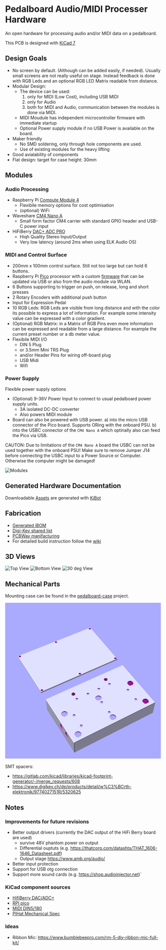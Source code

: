 # Pedalboard Audio/MIDI Processer Hardware

An open hardware for processing audio and/or MIDI data on a pedalboard.

This PCB is designed with [KiCad 7](https://www.kicad.org/blog/2023/03/KiCad-7.0.1-Release/)

## Design Goals
- No screen by default. (Although can be added easily, if needed).
  Usually small screens are not really useful on stage.
  Instead feedback is done with RGB Leds and an optional RGB LED Matrix readable from distance.
- Modular Design: 
  - The device can be used:
     1. only for MIDI (Low Cost), including USB MIDI
     1. only for Audio
     1. both for MIDI and Audio, communication between the modules is done via MIDI.
   - MIDI Moudule has independent microcontroller firmware with immediate startup
   - Optional Power supply module if no USB Power is available on the board.
- Maker friendly
  - No SMD soldering, only through hole components are used.
  - Use of existing modules for the heavy lifting
- Good avialability of components
- Flat design: target for case height: 30mm

## Modules

### Audio Processing

- Raspberry Pi [Compute Module 4](https://www.raspberrypi.com/products/compute-module-4/)
    - Flexibile memory options for cost optimisation
    - (optional) WiFi
- Waveshare [CM4 Nano A](https://www.waveshare.com/wiki/CM4-NANO-A)
    - Small form factor CM4 carrier with standard GPIO header and USB-C power input
- HiFiBerry [DAC+ ADC PRO](https://www.hifiberry.com/shop/boards/hifiberry-dac-adc-pro/)
    - Hiqh Quality Stereo Input/Output
    - Very low latency (around 2ms when using ELK Audio OS)

### MIDI and Control Surface
- 200mm x 100mm control surface. Still not too large but can hold 6 buttons.
- Raspberry Pi [Pico](https://www.raspberrypi.com/products/raspberry-pi-pico/) processor with
  a custom [firmware](https://github.com/pedalboard/pedalboard-midi) 
  that can be updated via USB or also from the audio module via WLAN.
- 6 Buttons supporting to trigger on push, on release, long and short presses
- 2 Rotary Encoders with additional push button
- Input for Expression Pedal
- 10 RGB Leds: RGB Leds are visible from long distance and with the color its possible
  to express a lot of information. For example some intensity value can be expressed with a 
  color gradient.
- (Optional) RGB Matrix: in a Matrix of RGB Pins even more information can be expressed and
  readable from a large distance. For example the current preset number or a db meter
  value.
- Flexibile MIDI I/O
  - DIN 5 Plug
  - or 3.5mm Mini TRS Plug
  - and/or Header Pins for wiring off-board plug
  - USB Midi
  - Wifi

### Power Supply
Flexible power supply options

- (Optional) 9-36V Power Input to connect to usual pedalboard power supply units.
  - 3A isolated DC-DC converter
  - Also powers MIDI module
- Board can also be powered with USB power.
  a) into the micro USB connector of the Pico board. Supports ORing with the onboard PSU.
  b) into the USBC connector of the `CM4 Nano A` which optinally also can feed the Pico via USB.

CAUTON: Due to limitations of the `CM4 Nano A` board the USBC can not be used together with the onboard PSU!
        Make sure to remove Jumper J14 before connecting the USBC input to a Power Source or Computer. Otherwise
        the computer might be damaged!

![Modules](https://pedalboard.github.io/pedalboard-hw-site/Schematic/pedalboard-hw-schematic.svg)

## Generated Hardware Documentation

Downloadable [Assets](https://pedalboard.github.io/pedalboard-hw-site/Browse/pedalboard-hw-navigate.html) are generated with [KiBot](https://github.com/INTI-CMNB/KiBot)

## Fabrication

* [Generated iBOM](https://pedalboard.github.io/pedalboard-hw-site/Assembly/pedalboard-hw-ibom.html)
* [Digi-Key shared list](https://www.digikey.ch/de/mylists/list/DJ3I9KG222)
* [PCBWay manifacturing](https://www.pcbway.com/project/shareproject/Open_Source_Pedalboard_Platform_8e065d23.html)
* For detailed build instruction follow the [wiki](https://github.com/pedalboard/pedalboard-hw/wiki)

## 3D Views

![Top View](https://pedalboard.github.io/pedalboard-hw-site/3D/pedalboard-hw-3D_top.png)
![Bottom View](https://pedalboard.github.io/pedalboard-hw-site/3D/pedalboard-hw-3D_bottom.png)
![30 deg View](https://pedalboard.github.io/pedalboard-hw-site/3D/pedalboard-hw-3D_top30deg.png)


## Mechanical Parts

Mounting case can be found in the [pedalboard-case](https://github.com/pedalboard/pedalboard-case) project.

![Case](https://raw.githubusercontent.com/pedalboard/pedalboard-case/main/generated/pedalboard-case.png)

SMT spacers: 
- https://gitlab.com/kicad/libraries/kicad-footprint-generator/-/merge_requests/608
- https://www.digikey.ch/de/products/detail/w%C3%BCrth-elektronik/9774027151R/5320625

## Notes

### Improvements for future revisions
- Better output drivers (currently the DAC output of the HiFi Berry board are used)
    - survive 48V phantom power on output
    - Differential ouptuts (e.g. https://thatcorp.com/datashts/THAT_1606-1646_Datasheet.pdf)
    - Output stage https://www.amb.org/audio/
- Better input protection
- Support for USB otg connection
- Support more sound cards (e.g. https://shop.audioinjector.net)`

### KiCad component sources

* [HifiBerry DAC/ADC+](https://github.com/hifiberry/kicad_template_dac_adc_stage)
* [RPI pico](https://github.com/ncarandini/KiCad-RP-Pico)
* [MIDI DIN5/180](https://github.com/nebs/eurocad)
* [PIHat Mechanical Spec](https://github.com/raspberrypi/hats/blob/master/hat-board-mechanical.pdf)

### Ideas

* Ribbon Mic: https://www.bumblebeepro.com/rm-5-diy-ribbon-mic-full-kit/
